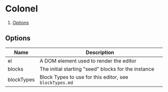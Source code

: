 # Colonel

1. [Options](#Options)

## Options

Name       | Description
---------- | -----------
el         | A DOM element used to render the editor
blocks     | The initial starting "seed" blocks for the instance
blockTypes | Block Types to use for this editor, see `blockTypes.md`
